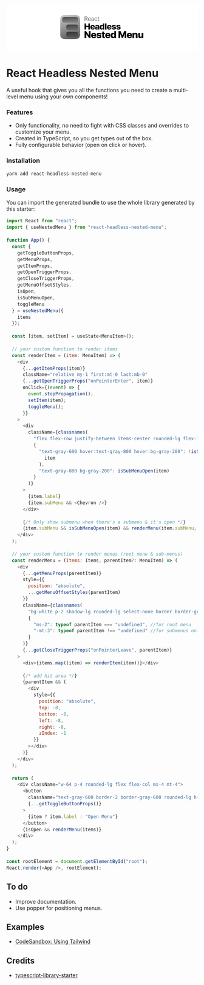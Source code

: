 ![React Headless Nested Menu Logo](./images/logo.png)

# React Headless Nested Menu

A useful hook that gives you all the functions you need to create a multi-level menu using your own components!

### Features

- Only functionality, no need to fight with CSS classes and overrides to customize your menu.
- Created in TypeScript, so you get types out of the box.
- Fully configurable behavior (open on click or hover).

### Installation

```bash
yarn add react-headless-nested-menu
```

### Usage

You can import the generated bundle to use the whole library generated by this starter:

```javascript
import React from "react";
import { useNestedMenu } from "react-headless-nested-menu";

function App() {
  const {
    getToggleButtonProps,
    getMenuProps,
    getItemProps,
    getOpenTriggerProps,
    getCloseTriggerProps,
    getMenuOffsetStyles,
    isOpen,
    isSubMenuOpen,
    toggleMenu
  } = useNestedMenu({
    items
  });

  const [item, setItem] = useState<MenuItem>();

  // your custom function to render items
  const renderItem = (item: MenuItem) => (
    <div
      {...getItemProps(item)}
      className="relative my-1 first:mt-0 last:mb-0"
      {...getOpenTriggerProps("onPointerEnter", item)}
      onClick={(event) => {
        event.stopPropagation();
        setItem(item);
        toggleMenu();
      }}
    >
      <div
        className={classnames(
          "flex flex-row justify-between items-center rounded-lg flex-1 h-8 flex items-center px-2",
          {
            "text-gray-600 hover:text-gray-800 hover:bg-gray-200": !isSubMenuOpen(
              item
            ),
            "text-gray-800 bg-gray-200": isSubMenuOpen(item)
          }
        )}
      >
        {item.label}
        {item.subMenu && <Chevron />}
      </div>

      {/* Only show submenu when there's a submenu & it's open */}
      {item.subMenu && isSubMenuOpen(item) && renderMenu(item.subMenu, item)}
    </div>
  );

  // your custom function to render menus (root menu & sub-menus)
  const renderMenu = (items: Items, parentItem?: MenuItem) => (
    <div
      {...getMenuProps(parentItem)}
      style={{
        position: "absolute",
        ...getMenuOffsetStyles(parentItem)
      }}
      className={classnames(
        "bg-white p-2 shadow-lg rounded-lg select-none border border-gray-100 relative z-10",
        {
          "ms-2": typeof parentItem === "undefined", //for root menu
          "-mt-3": typeof parentItem !== "undefined" //for submenus only
        }
      )}
      {...getCloseTriggerProps("onPointerLeave", parentItem)}
    >
      <div>{items.map((item) => renderItem(item))}</div>

      {/* add hit area */}
      {parentItem && (
        <div
          style={{
            position: "absolute",
            top: -8,
            bottom: -8,
            left: -8,
            right: -8,
            zIndex: -1
          }}
        ></div>
      )}
    </div>
  );

  return (
    <div className="w-64 p-4 rounded-lg flex flex-col ms-4 mt-4">
      <button
        className="text-gray-600 border-2 border-gray-600 rounded-lg h-10 focus:outline-none"
        {...getToggleButtonProps()}
      >
        {item ? item.label : "Open Menu"}
      </button>
      {isOpen && renderMenu(items)}
    </div>
  );
}

const rootElement = document.getElementById("root");
React.render(<App />, rootElement);
```

## To do

- Improve documentation.
- Use popper for positioning menus.

## Examples

- [CodeSandbox: Using Tailwind](https://codesandbox.io/s/react-headless-nested-menu-tailwind-19k83?file=/src/App.tsx)

## Credits

- [typescript-library-starter](https://github.com/alexjoverm/typescript-library-starter)
